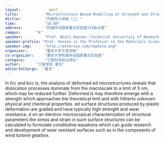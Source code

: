 ```yaml
---
layout: 			post
title:       	  "Microstructure Based Modelling of Strength and Strain in Gradient Nanostructures"
dtitle:      	  "丹麦院士讲座（二）"
time: 		  	  "16:00"
address:	  	  "机械传动国家重点实验室219会议室"
campus:	  	  "A"
speaker:	   	  "Prof. Niels Hansen (Technical Univertsiy of Denmark, Denmark)"
speaker-profile: "Prof. Hansen is the Professor in the Materials Science and Advanced Characterization Section, Department of Wind Energy, Technical University ofDenmark, Risø Campus,Denmark. He received his M.S. degree from the Danish Technical University in 1957 and Ph.D. degree from the Technical University of Denmark in 1971."
speaker-img:	  "http://externie.com/nophoto.png"
organizer:		  "重庆大学工程学部"
co-organizer:	  "重庆大学机械传动国家重点实验室"
category:		  "工程科学前沿讲坛"
author:		  "工程学部 夏天"
editorInCharge:  "夏天"
---
```

In fcc and bcc  ls, the analysis of deformed  ed microstructures reveals that dislocation processes dominate from the macroscale to a limit of 5 nm, which may be reduced further. Deformed  ls may therefore emerge with a strength which approaches the theoretical limit and with hitherto unknown physical and chemical properties.  ed surface structures produced by plastic deformation are graded and have typically high strength and wear resistance.  d on an electron microscopical characterization of structural parameters the stress and strain in such surface structures can be calculated to formulate constitutive equations which can guide research and development of wear resistant surfaces such as in the components of wind turbine gearbox.
